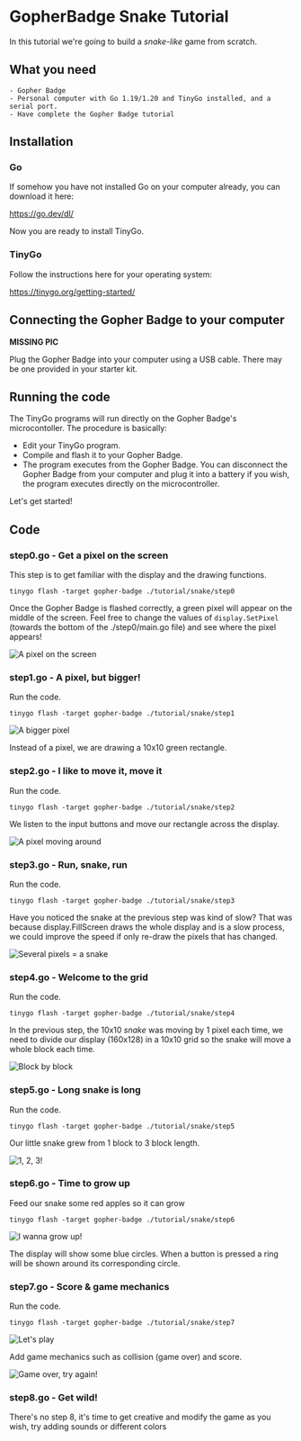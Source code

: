 # GopherBadge Snake Tutorial

In this tutorial we're going to build a _snake-like_ game from scratch.

## What you need

    - Gopher Badge
    - Personal computer with Go 1.19/1.20 and TinyGo installed, and a serial port.
    - Have complete the Gopher Badge tutorial

## Installation

### Go

If somehow you have not installed Go on your computer already, you can download it here:

https://go.dev/dl/

Now you are ready to install TinyGo.

### TinyGo

Follow the instructions here for your operating system:

https://tinygo.org/getting-started/

## Connecting the Gopher Badge to your computer

**MISSING PIC**

Plug the Gopher Badge into your computer using a USB cable. There may be one provided in your starter kit.

## Running the code

The TinyGo programs will run directly on the Gopher Badge's microcontoller. The procedure is basically:

- Edit your TinyGo program.
- Compile and flash it to your Gopher Badge.
- The program executes from the Gopher Badge. You can disconnect the Gopher Badge from your computer and plug it into a battery if you wish, the program executes directly on the microcontroller.

Let's get started!

## Code

### step0.go - Get a pixel on the screen

This step is to get familiar with the display and the drawing functions.

```
tinygo flash -target gopher-badge ./tutorial/snake/step0
```

Once the Gopher Badge is flashed correctly, a green pixel will appear on the middle of the screen. Feel free to change the values of `display.SetPixel` (towards the bottom of the ./step0/main.go file) and see where the 
pixel appears!

![A pixel on the screen](./assets/step0.jpg)

### step1.go - A pixel, but bigger!

Run the code.

```
tinygo flash -target gopher-badge ./tutorial/snake/step1
```

![A bigger pixel](./assets/step1.jpg)

Instead of a pixel, we are drawing a 10x10 green rectangle.

### step2.go - I like to move it, move it

Run the code.

```
tinygo flash -target gopher-badge ./tutorial/snake/step2
```

We listen to the input buttons and move our rectangle across the display.

![A pixel moving around](./assets/step2.gif)

### step3.go - Run, snake, run

Run the code.

```
tinygo flash -target gopher-badge ./tutorial/snake/step3
```

Have you noticed the snake at the previous step was kind of slow? That was because display.FillScreen draws the whole display and is a slow process, we could improve the speed if only re-draw the pixels that has 
changed. 

![Several pixels = a snake](./assets/step3.gif)

### step4.go - Welcome to the grid

Run the code.

```
tinygo flash -target gopher-badge ./tutorial/snake/step4
```

In the previous step, the 10x10 _snake_ was moving by 1 pixel each time, we need to divide our display (160x128) in a 10x10 grid so the snake will move a whole block each time.

![Block by block](./assets/step4.gif)

### step5.go - Long snake is long

Run the code.

```
tinygo flash -target gopher-badge ./tutorial/snake/step5
```

Our little snake grew from 1 block to 3 block length.

![1, 2, 3!](./assets/step5.jpg)

### step6.go - Time to grow up

Feed our snake some red apples so it can grow

```
tinygo flash -target gopher-badge ./tutorial/snake/step6
```

![I wanna grow up!](./assets/step6.jpg)

The display will show some blue circles. When a button is pressed a ring will be shown around its corresponding circle.

### step7.go - Score & game mechanics

Run the code.

```
tinygo flash -target gopher-badge ./tutorial/snake/step7
```

![Let's play](./assets/step7_01.gif)

Add game mechanics such as collision (game over) and score.

![Game over, try again!](./assets/step7_02.jpg)

### step8.go - Get wild!

There's no step 8, it's time to get creative and modify the game as you wish, try adding sounds or different colors
